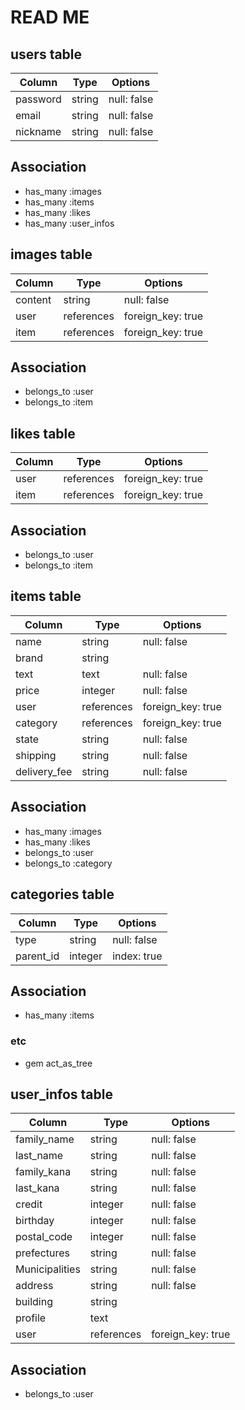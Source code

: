 # READ ME

## users table
| Column                | Type    | Options           |
|-----------------------|---------|-------------------|
| password              | string  | null: false       |
| email                 | string  | null: false       |
| nickname              | string  | null: false       |

## Association
- has_many :images
- has_many :items
- has_many :likes
- has_many :user_infos


## images table
| Column                | Type    | Options           |
|-----------------------|---------|-------------------|
| content               | string    | null: false       |
| user               | references  | foreign_key: true |
| item               | references  | foreign_key: true |

## Association
- belongs_to :user
- belongs_to :item


## likes table
| Column                | Type    | Options           |
|-----------------------|---------|-------------------|
| user               | references  | foreign_key: true |
| item               | references  | foreign_key: true |

## Association
- belongs_to :user
- belongs_to :item


## items table
| Column                | Type    | Options           |
|-----------------------|---------|-------------------|
| name                  | string  | null: false       |
| brand                 | string  |                   |
| text                  | text    | null: false       |
| price                 | integer | null: false       |
| user               | references  | foreign_key: true |
| category           | references  | foreign_key: true |
| state                | string  | null: false       |
| shipping             | string  | null: false       |
| delivery_fee         | string  | null: false       |

## Association
- has_many :images
- has_many :likes
- belongs_to :user
- belongs_to :category


## categories table
| Column                | Type    | Options           |
|-----------------------|---------|-------------------|
| type                  | string  | null: false       |
| parent_id             | integer | index: true       |

## Association
- has_many :items

### etc
- gem act_as_tree


## user_infos table
| Column                | Type    | Options           |
|-----------------------|---------|-------------------|
| family_name           | string  | null: false       |
| last_name             | string  | null: false       |
| family_kana           | string  | null: false       |
| last_kana             | string  | null: false       |
| credit                | integer | null: false       |
| birthday              | integer | null: false       |
| postal_code              | integer | null: false       |
| prefectures               | string  | null: false       |
| Municipalities               | string  | null: false       |
| address               | string  | null: false       |
| building               | string  |        |
| profile               | text  |        |
| user               | references  | foreign_key: true |

## Association
- belongs_to :user